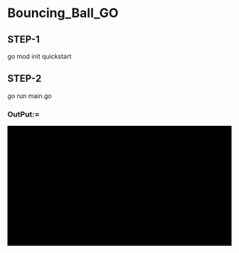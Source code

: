 # Bouncing_Ball_GO

## STEP-1
go mod init quickstart

## STEP-2
go run main.go

### OutPut:= 
<img src="https://github.com/mahaprasadnayak/Bouncing_Ball_GO/blob/main/zoom_0.gif">
